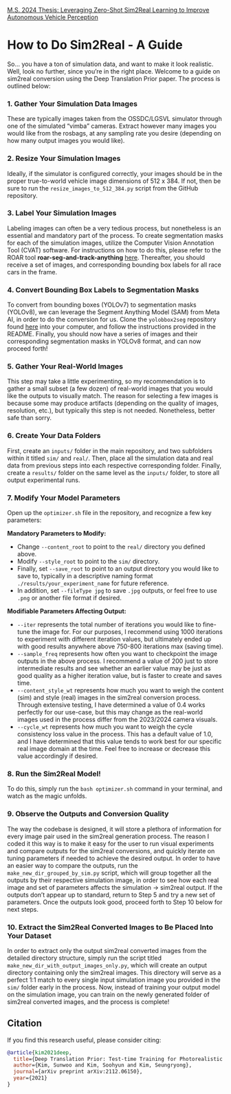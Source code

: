 [M.S. 2024 Thesis: Leveraging Zero-Shot Sim2Real Learning
to Improve Autonomous Vehicle Perception](https://www2.eecs.berkeley.edu/Pubs/TechRpts/2024/EECS-2024-90.pdf) 

# How to Do Sim2Real - A Guide
So… you have a ton of simulation data, and want to make it look realistic. Well, look no further, since you’re in the right place. Welcome to a guide on sim2real conversion using the Deep Translation Prior paper. The process is outlined below:

### 1. Gather Your Simulation Data Images
These are typically images taken from the OSSDC/LGSVL simulator through one of the simulated “vimba” cameras. Extract however many images you would like from the rosbags, at any sampling rate you desire (depending on how many output images you would like).

### 2. Resize Your Simulation Images
Ideally, if the simulator is configured correctly, your images should be in the proper true-to-world vehicle image dimensions of 512 x 384. If not, then be sure to run the `resize_images_to_512_384.py` script from the GitHub repository.

### 3. Label Your Simulation Images
Labeling images can often be a very tedious process, but nonetheless is an essential and mandatory part of the process. To create segmentation masks for each of the simulation images, utilize the Computer Vision Annotation Tool (CVAT) software. For instructions on how to do this, please refer to the ROAR tool **roar-seg-and-track-anything** [here](https://github.com/airacingtech/roar-seg-and-track-anything). Thereafter, you should receive a set of images, and corresponding bounding box labels for all race cars in the frame.

### 4. Convert Bounding Box Labels to Segmentation Masks
To convert from bounding boxes (YOLOv7) to segmentation masks (YOLOv8), we can leverage the Segment Anything Model (SAM) from Meta AI, in order to do the conversion for us. Clone the `yolobbox2seg` repository found [here](https://github.com/facebookresearch/segment-anything) into your computer, and follow the instructions provided in the README. Finally, you should now have a series of images and their corresponding segmentation masks in YOLOv8 format, and can now proceed forth!

### 5. Gather Your Real-World Images
This step may take a little experimenting, so my recommendation is to gather a small subset (a few dozen) of real-world images that you would like the outputs to visually match. The reason for selecting a few images is because some may produce artifacts (depending on the quality of images, resolution, etc.), but typically this step is not needed. Nonetheless, better safe than sorry.

### 6. Create Your Data Folders
First, create an `inputs/` folder in the main repository, and two subfolders within it titled `sim/` and `real/`. Then, place all the simulation data and real data from previous steps into each respective corresponding folder. Finally, create a `results/` folder on the same level as the `inputs/` folder, to store all output experimental runs.

### 7. Modify Your Model Parameters
Open up the `optimizer.sh` file in the repository, and recognize a few key parameters:

**Mandatory Parameters to Modify:**

- Change `--content_root` to point to the `real/` directory you defined above.
- Modify `--style_root` to point to the `sim/` directory.
- Finally, set `--save_root` to point to an output directory you would like to save to, typically in a descriptive naming format `./results/your_experiment_name` for future reference.
- In addition, set `--fileType jpg` to save `.jpg` outputs, or feel free to use `.png` or another file format if desired.

**Modifiable Parameters Affecting Output:**

- `--iter` represents the total number of iterations you would like to fine-tune the image for. For our purposes, I recommend using 1000 iterations to experiment with different iteration values, but ultimately ended up with good results anywhere above 750-800 iterations max (saving time).
- `--sample_freq` represents how often you want to checkpoint the image outputs in the above process. I recommend a value of 200 just to store intermediate results and see whether an earlier value may be just as good quality as a higher iteration value, but is faster to create and saves time.
- `--content_style_wt` represents how much you want to weigh the content (sim) and style (real) images in the sim2real conversion process. Through extensive testing, I have determined a value of 0.4 works perfectly for our use-case, but this may change as the real-world images used in the process differ from the 2023/2024 camera visuals.
- `--cycle_wt` represents how much you want to weigh the cycle consistency loss value in the process. This has a default value of 1.0, and I have determined that this value tends to work best for our specific real image domain at the time. Feel free to increase or decrease this value accordingly if desired.

### 8. Run the Sim2Real Model!
To do this, simply run the `bash optimizer.sh` command in your terminal, and watch as the magic unfolds.

### 9. Observe the Outputs and Conversion Quality
The way the codebase is designed, it will store a plethora of information for every image pair used in the sim2real generation process. The reason I coded it this way is to make it easy for the user to run visual experiments and compare outputs for the sim2real conversions, and quickly iterate on tuning parameters if needed to achieve the desired output. In order to have an easier way to compare the outputs, run the `make_new_dir_grouped_by_sim.py` script, which will group together all the outputs by their respective simulation image, in order to see how each real image and set of parameters affects the simulation → sim2real output. If the outputs don’t appear up to standard, return to Step 5 and try a new set of parameters. Once the outputs look good, proceed forth to Step 10 below for next steps.

### 10. Extract the Sim2Real Converted Images to Be Placed Into Your Dataset
In order to extract only the output sim2real converted images from the detailed directory structure, simply run the script titled `make_new_dir_with_output_images_only.py`, which will create an output directory containing only the sim2real images. This directory will serve as a perfect 1:1 match to every single input simulation image you provided in the `sim/` folder early in the process. Now, instead of training your output model on the simulation image, you can train on the newly generated folder of sim2real converted images, and the process is complete!


## Citation
If you find this research useful, please consider citing:
````BibTeX
@article{kim2021deep,
  title={Deep Translation Prior: Test-time Training for Photorealistic Style Transfer},
  author={Kim, Sunwoo and Kim, Soohyun and Kim, Seungryong},
  journal={arXiv preprint arXiv:2112.06150},
  year={2021}
}
````
